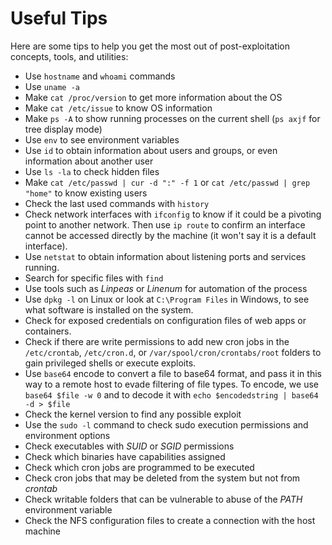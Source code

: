 # Useful Tips

Here are some tips to help you get the most out of post-exploitation concepts, tools, and utilities:

* Use `hostname` and `whoami` commands
* Use `uname -a`
* Make `cat /proc/version` to get more information about the OS
* Make `cat /etc/issue` to know OS information
* Make `ps -A` to show running processes on the current shell (`ps axjf` for tree display mode)
* Use `env` to see environment variables
* Use `id` to obtain information about users and groups, or even information about another user
* Use `ls -la` to check hidden files
* Make `cat /etc/passwd | cur -d ":" -f 1` or `cat /etc/passwd | grep "home"` to know existing users&#x20;
* Check the last used commands with `history`
* Check network interfaces with `ifconfig` to know if it could be a pivoting point to another network. Then use `ip route` to confirm an interface cannot be accessed directly by the machine (it won't say it is a default interface).
* Use `netstat` to obtain information about listening ports and services running.
* Search for specific files with `find`
* Use tools such as _Linpeas_ or _Linenum_ for automation of the process
* Use `dpkg -l` on Linux or look at `C:\Program Files` in Windows, to see what software is installed on the system.
* Check for exposed credentials on configuration files of web apps or containers.
* Check if there are write permissions to add new cron jobs in the `/etc/crontab`, `/etc/cron.d`, or `/var/spool/cron/crontabs/root` folders to gain privileged shells or execute exploits.
* Use `base64` encode to convert a file to base64 format, and pass it in this way to a remote host to evade filtering of file types. To encode, we use `base64 $file -w 0` and to decode it with `echo $encodedstring | base64 -d > $file`
* Check the kernel version to find any possible exploit
* Use the `sudo -l`  command to check sudo execution permissions and environment options
* Check executables with _SUID_ or _SGID_ permissions
* Check which binaries have capabilities assigned
* Check which cron jobs are programmed to be executed
* Check cron jobs that may be deleted from the system but not from _crontab_
* Check writable folders that can be vulnerable to abuse of the _PATH_ environment variable
* Check the NFS configuration files to create a connection with the host machine

